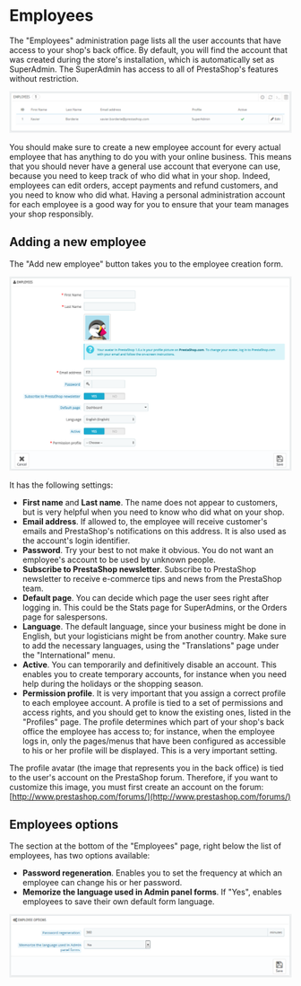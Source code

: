 # Employees

The "Employees" administration page lists all the user accounts that have access to your shop's back office. By default, you will find the account that was created during the store's installation, which is automatically set as SuperAdmin. The SuperAdmin has access to all of PrestaShop's features without restriction.

![](<../../../../.gitbook/assets/43089945 (4) (4).png>)

You should make sure to create a new employee account for every actual employee that has anything to do you with your online business. This means that you should never have a general use account that everyone can use, because you need to keep track of who did what in your shop. Indeed, employees can edit orders, accept payments and refund customers, and you need to know who did what. Having a personal administration account for each employee is a good way for you to ensure that your team manages your shop responsibly.

## Adding a new employee <a href="#employees-addinganewemployee" id="employees-addinganewemployee"></a>

The "Add new employee" button takes you to the employee creation form.

![](<../../../../.gitbook/assets/51840008 (4) (3) (1).png>)

It has the following settings:

* **First name** and **Last name**. The name does not appear to customers, but is very helpful when you need to know who did what on your shop.
* **Email address**. If allowed to, the employee will receive customer's emails and PrestaShop's notifications on this address. It is also used as the account's login identifier.
* **Password**. Try your best to not make it obvious. You do not want an employee's account to be used by unknown people.
* **Subscribe to PrestaShop newsletter**. Subscribe to PrestaShop newsletter to receive e-commerce tips and news from the PrestaShop team.
* **Default page**. You can decide which page the user sees right after logging in. This could be the Stats page for SuperAdmins, or the Orders page for salespersons.
* **Language**. The default language, since your business might be done in English, but your logisticians might be from another country. Make sure to add the necessary languages, using the "Translations" page under the "International" menu.
* **Active**. You can temporarily and definitively disable an account. This enables you to create temporary accounts, for instance when you need help during the holidays or the shopping season.
* **Permission profile**. It is very important that you assign a correct profile to each employee account. A profile is tied to a set of permissions and access rights, and you should get to know the existing ones, listed in the "Profiles" page. The profile determines which part of your shop's back office the employee has access to; for instance, when the employee logs in, only the pages/menus that have been configured as accessible to his or her profile will be displayed. This is a very important setting.

The profile avatar (the image that represents you in the back office) is tied to the user's account on the PrestaShop forum. Therefore, if you want to customize this image, you must first create an account on the forum: [http://www.prestashop.com/forums/](http://www.prestashop.com/forums/)

## Employees options <a href="#employees-employeesoptions" id="employees-employeesoptions"></a>

The section at the bottom of the "Employees" page, right below the list of employees, has two options available:

* **Password regeneration**. Enables you to set the frequency at which an employee can change his or her password.
* **Memorize the language used in Admin panel forms**. If "Yes", enables employees to save their own default form language.

![](<../../../../.gitbook/assets/43089948 (4) (4) (1).png>)
